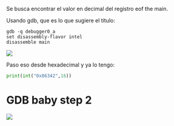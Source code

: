 Se busca encontrar el valor en decimal del registro eof the main.

Usando gdb, que es lo que sugiere el título: 

```
gdb -q debugger0_a
set disassembly-flavor intel
disassemble main
```

![](Imágenes/Pasted%20image%2020241031022004.png)

Paso eso desde hexadecimal y ya lo tengo:
```python
print(int("0x86342",16))
```

# GDB baby step 2
![](Imágenes/Pasted%20image%2020241031023616.png)

